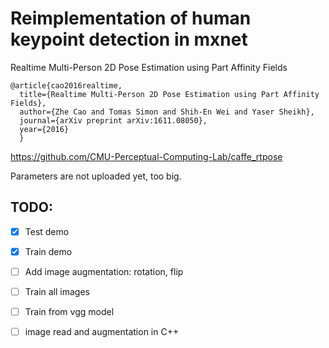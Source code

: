 # Reimplementation of human keypoint detection in mxnet

Realtime Multi-Person 2D Pose Estimation using Part Affinity Fields

```
@article{cao2016realtime,
  title={Realtime Multi-Person 2D Pose Estimation using Part Affinity Fields},
  author={Zhe Cao and Tomas Simon and Shih-En Wei and Yaser Sheikh},
  journal={arXiv preprint arXiv:1611.08050},
  year={2016}
  }
```
  
  
https://github.com/CMU-Perceptual-Computing-Lab/caffe_rtpose

Parameters are not uploaded yet, too big. 

## TODO:
- [x] Test demo
- [x] Train demo
- [ ] Add image augmentation: rotation, flip
- [ ] Train all images
- [ ] Train from vgg model
- [ ] image read and augmentation in C++

